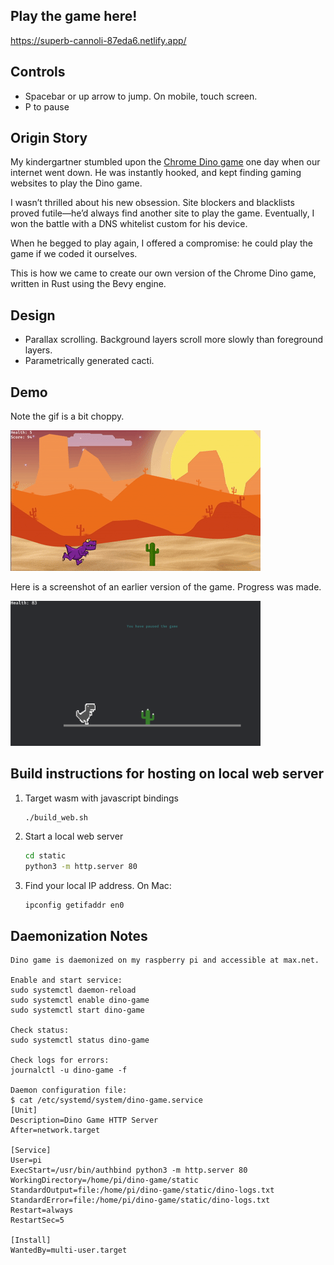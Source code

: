 ## Play the game here!
https://superb-cannoli-87eda6.netlify.app/

## Controls
- Spacebar or up arrow to jump. On mobile, touch screen. 
- P to pause

## Origin Story
My kindergartner stumbled upon the [Chrome Dino game](https://en.wikipedia.org/wiki/Dinosaur_Game) one day when our internet went down. He was instantly hooked, and kept finding gaming websites to play the Dino game. 

I wasn’t thrilled about his new obsession. Site blockers and blacklists proved futile—he’d always find another site to play the game. Eventually, I won the battle with a DNS whitelist custom for his device.

When he begged to play again, I offered a compromise: he could play the game if we coded it ourselves.

This is how we came to create our own version of the Chrome Dino game, written in Rust using the Bevy engine.

## Design

- Parallax scrolling. Background layers scroll more slowly than foreground layers.
- Parametrically generated cacti.

## Demo
Note the gif is a bit choppy.

![Dino Gameplay](images/dino-game-2.gif)

Here is a screenshot of an earlier version of the game. Progress was made.

<img src="images/Early-screenshot.png" width="400"/>




## Build instructions for hosting on local web server
1. Target wasm with javascript bindings
    ```bash
    ./build_web.sh
    ```
2. Start a local web server
   ```bash
   cd static
   python3 -m http.server 80
   ```
3. Find your local IP address. On Mac:
   ```
   ipconfig getifaddr en0
   ```

## Daemonization Notes
```text
Dino game is daemonized on my raspberry pi and accessible at max.net.

Enable and start service:
sudo systemctl daemon-reload
sudo systemctl enable dino-game
sudo systemctl start dino-game

Check status:
sudo systemctl status dino-game

Check logs for errors:
journalctl -u dino-game -f

Daemon configuration file:
$ cat /etc/systemd/system/dino-game.service
[Unit]
Description=Dino Game HTTP Server
After=network.target

[Service]
User=pi
ExecStart=/usr/bin/authbind python3 -m http.server 80
WorkingDirectory=/home/pi/dino-game/static
StandardOutput=file:/home/pi/dino-game/static/dino-logs.txt
StandardError=file:/home/pi/dino-game/static/dino-logs.txt
Restart=always
RestartSec=5

[Install]
WantedBy=multi-user.target
```
